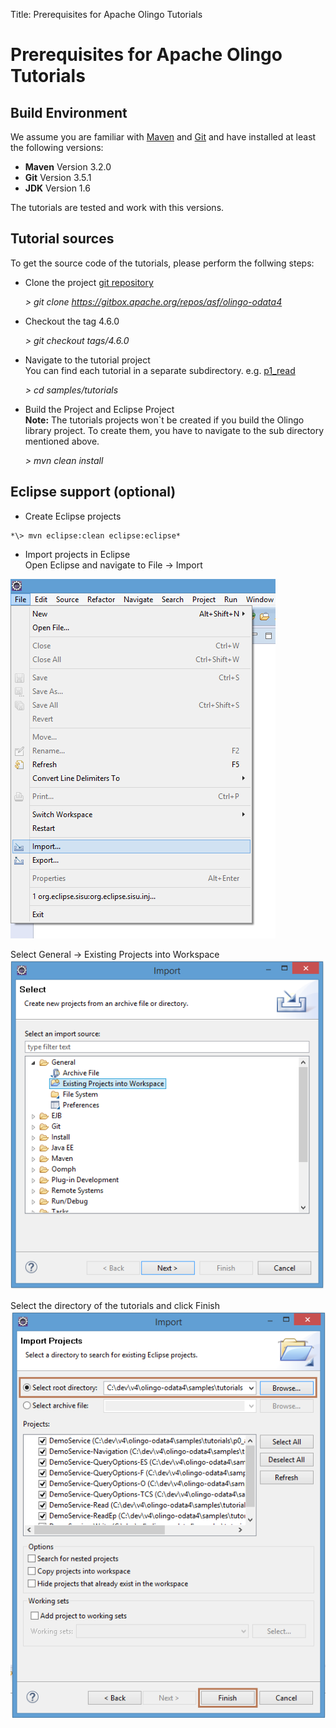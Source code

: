 Title: Prerequisites for Apache Olingo Tutorials

# Prerequisites for Apache Olingo Tutorials

## Build Environment

We assume you are familiar with [Maven](https://maven.apache.org/) and [Git](https://git-scm.com/) 
and have installed at least the following versions:   

  - **Maven** Version 3.2.0
  - **Git** Version 3.5.1
  - **JDK** Version 1.6

The tutorials are tested and work with this versions.  

## Tutorial sources
To get the source code of the tutorials, please perform the follwing steps:

  - Clone the  project [git repository](https://gitbox.apache.org/repos/asf/olingo-odata4)    

    *\> git clone https://gitbox.apache.org/repos/asf/olingo-odata4*

  - Checkout the tag 4.6.0

    *\> git checkout tags/4.6.0*

  - Navigate to the tutorial project   
    You can find each tutorial in a separate subdirectory. e.g. [p1_read](http://olingo.staging.apache.org/doc/odata4/tutorials/read/tutorial_read.html)

    *\> cd samples/tutorials*
  - Build the Project and Eclipse Project	
    **Note:** The tutorials projects won`t be created if you build the Olingo library project. To create them, you have to navigate to the sub directory mentioned above.
		
    *\> mvn clean install*

 
## Eclipse support (optional)

   - Create Eclipse projects
    
    *\> mvn eclipse:clean eclipse:eclipse*
     
   - Import projects in Eclipse  
     Open Eclipse and navigate to File -> Import   

![ImportEclipse1](eclipseImport1.png "Navigate to File -> Import")

Select General -> Existing Projects into Workspace     
![ImportEclipse2](eclipseImport2.png "Select General -> Existing Projects into Workspace ")

Select the directory of the tutorials and click Finish    
![ImportEclipse3](eclipseImport3.png "Select the directory of the tutorial project and click Finish")
